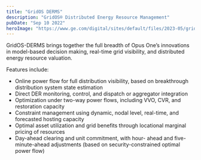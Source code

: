 ```yaml
---
title: "GridOS DERMS"
description: "GridOS® Distributed Energy Resource Management"
pubDate: "Sep 10 2022"
heroImage: "https://www.ge.com/digital/sites/default/files/2023-05/grid-os-hero-3200x700.webp"
---
```


GridOS-DERMS brings together the full breadth of Opus One’s innovations in model-based decision making,
real-time grid visibility, and distributed energy resource valuation.

Features include:

- Online power flow for full distribution visibility, based on breakthrough distribution system state estimation
- Direct DER monitoring, control, and dispatch or aggregator integration
- Optimization under two-way power flows, including VVO, CVR, and restoration capacity
- Constraint management using dynamic, nodal level, real-time, and forecasted hosting capacity
- Optimal asset utilization and grid benefits through locational marginal pricing of resources
- Day-ahead clearing and unit commitment, with hour- ahead and five-minute-ahead adjustments (based on security-constrained optimal power flow)